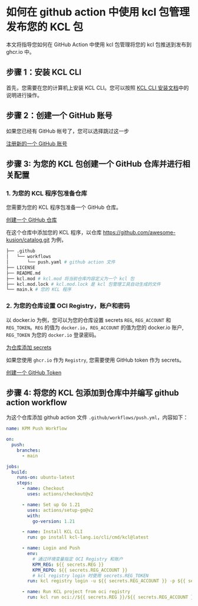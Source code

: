 # 如何在 github action 中使用 kcl 包管理发布您的 KCL 包

本文将指导您如何在 GitHub Action 中使用 kcl 包管理将您的 kcl 包推送到发布到 ghcr.io 中。

## 步骤 1：安装 KCL CLI

首先，您需要在您的计算机上安装 KCL CLI。您可以按照 [KCL CLI 安装文档](https://kcl-lang.io/zh-CN/docs/user_docs/getting-started/install)中的说明进行操作。

## 步骤 2：创建一个 GitHub 账号

如果您已经有 GitHub 帐号了，您可以选择跳过这一步

[注册新的一个 GitHub 账号](https://docs.github.com/zh/get-started/signing-up-for-github/signing-up-for-a-new-github-account)

## 步骤 3: 为您的 KCL 包创建一个 GitHub 仓库并进行相关配置

### 1. 为您的 KCL 程序包准备仓库

您需要为您的 KCL 程序包准备一个 GitHub 仓库。

[创建一个 GitHub 仓库](https://docs.github.com/zh/get-started/quickstart/create-a-repo)

在这个仓库中添加您的 KCL 程序，以仓库 https://github.com/awesome-kusion/catalog.git 为例，

```bash
├── .github
│   └── workflows
│       └── push.yaml # github action 文件
├── LICENSE
├── README.md
├── kcl.mod # kcl.mod 将当前仓库内容定义为一个 kcl 包
├── kcl.mod.lock # kcl.mod.lock 是 kcl 包管理工具自动生成的文件
└── main.k # 您的 KCL 程序
```

### 2. 为您的仓库设置 OCI Registry，账户和密码

以 docker.io 为例，您可以为您的仓库设置 secrets `REG`, `REG_ACCOUNT` 和 `REG_TOKEN`。`REG` 的值为 `docker.io`，`REG_ACCOUNT` 的值为您的 docker.io 账户, `REG_TOKEN` 为您的 `docker.io` 登录密码。

[为仓库添加 secrets](https://docs.github.com/zh/actions/security-guides/encrypted-secrets#creating-encrypted-secrets-for-a-repository)

如果您使用 `ghcr.io` 作为 `Registry`, 您需要使用 GitHub token 作为 secrets。

[创建一个 GitHub Token](https://docs.github.com/zh/authentication/keeping-your-account-and-data-secure/managing-your-personal-access-tokens#personal-access-tokens-classic)

## 步骤 4: 将您的 KCL 包添加到仓库中并编写 github action workflow

为这个仓库添加 github action 文件 `.github/workflows/push.yml`，内容如下：

```yaml
name: KPM Push Workflow

on:
  push:
    branches:
      - main

jobs:
  build:
    runs-on: ubuntu-latest
    steps:
      - name: Checkout
        uses: actions/checkout@v2

      - name: Set up Go 1.21
        uses: actions/setup-go@v2
        with:
          go-version: 1.21

      - name: Install KCL CLI
        run: go install kcl-lang.io/cli/cmd/kcl@latest

      - name: Login and Push
        env:
          # 通过环境变量指定 OCI Registry 和账户
          KPM_REG: ${{ secrets.REG }}
          KPM_REPO: ${{ secrets.REG_ACCOUNT }}
          # kcl registry login 时使用 secrets.REG_TOKEN
        run: kcl registry login -u ${{ secrets.REG_ACCOUNT }} -p ${{ secrets.REG_TOKEN }} ${{ secrets.REG }} && kcl mod push

      - name: Run KCL project from oci registry
        run: kcl run oci://${{ secrets.REG }}/${{ secrets.REG_ACCOUNT }}/catalog --tag 0.0.1
```
